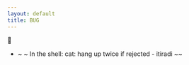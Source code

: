 ```yaml
---
layout: default
title: BUG
---
```

:bug:

* ~ ~ In the shell: cat: hang up twice if rejected - itiradi ~~
